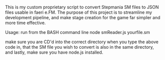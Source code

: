This is my custom proprietary script to convert Stepmania SM files to JSON files usable in faeri
e.FM. The purpose of this project is to streamline my development pipeline, and make stage creation for the game far simpler and more time effective.

Usage: run from the BASH command line 
    node smReader.js yourfile.sm

make sure you are CD'd into the correct directory when you type the above code in, that the SM file you wish to convert is also in the same directory, and lastly, make sure you have node.js installed.

